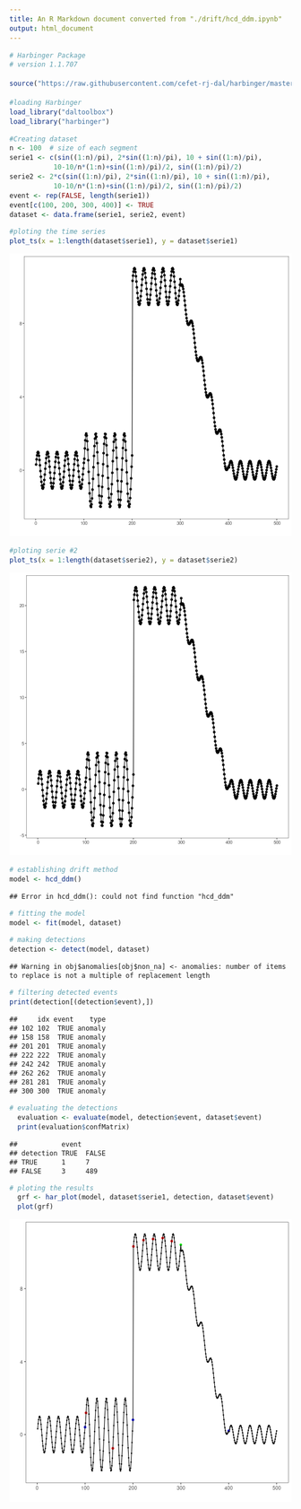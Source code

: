 ```yaml
---
title: An R Markdown document converted from "./drift/hcd_ddm.ipynb"
output: html_document
---
```



```r
# Harbinger Package
# version 1.1.707

source("https://raw.githubusercontent.com/cefet-rj-dal/harbinger/master/jupyter.R")

#loading Harbinger
load_library("daltoolbox") 
load_library("harbinger") 
```


```r
#Creating dataset
n <- 100  # size of each segment
serie1 <- c(sin((1:n)/pi), 2*sin((1:n)/pi), 10 + sin((1:n)/pi),
           10-10/n*(1:n)+sin((1:n)/pi)/2, sin((1:n)/pi)/2)
serie2 <- 2*c(sin((1:n)/pi), 2*sin((1:n)/pi), 10 + sin((1:n)/pi),
           10-10/n*(1:n)+sin((1:n)/pi)/2, sin((1:n)/pi)/2)
event <- rep(FALSE, length(serie1))
event[c(100, 200, 300, 400)] <- TRUE
dataset <- data.frame(serie1, serie2, event)
```


```r
#ploting the time series
plot_ts(x = 1:length(dataset$serie1), y = dataset$serie1)
```

![plot of chunk unnamed-chunk-3](hcd_ddm/unnamed-chunk-3-1.png)


```r
#ploting serie #2
plot_ts(x = 1:length(dataset$serie2), y = dataset$serie2)
```

![plot of chunk unnamed-chunk-4](hcd_ddm/unnamed-chunk-4-1.png)


```r
# establishing drift method 
model <- hcd_ddm()
```

```
## Error in hcd_ddm(): could not find function "hcd_ddm"
```


```r
# fitting the model
model <- fit(model, dataset)
```


```r
# making detections
detection <- detect(model, dataset)
```

```
## Warning in obj$anomalies[obj$non_na] <- anomalies: number of items to replace is not a multiple of replacement length
```


```r
# filtering detected events
print(detection[(detection$event),])
```

```
##     idx event    type
## 102 102  TRUE anomaly
## 158 158  TRUE anomaly
## 201 201  TRUE anomaly
## 222 222  TRUE anomaly
## 242 242  TRUE anomaly
## 262 262  TRUE anomaly
## 281 281  TRUE anomaly
## 300 300  TRUE anomaly
```


```r
# evaluating the detections
  evaluation <- evaluate(model, detection$event, dataset$event)
  print(evaluation$confMatrix)
```

```
##           event      
## detection TRUE  FALSE
## TRUE      1     7    
## FALSE     3     489
```


```r
# ploting the results
  grf <- har_plot(model, dataset$serie1, detection, dataset$event)
  plot(grf)
```

![plot of chunk unnamed-chunk-10](hcd_ddm/unnamed-chunk-10-1.png)

